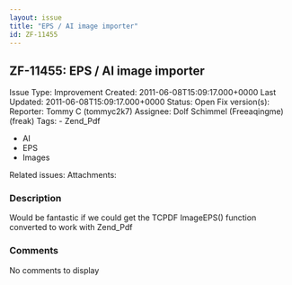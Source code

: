```yaml
---
layout: issue
title: "EPS / AI image importer"
id: ZF-11455
---
```


ZF-11455: EPS / AI image importer
---------------------------------

 Issue Type: Improvement Created: 2011-06-08T15:09:17.000+0000 Last Updated: 2011-06-08T15:09:17.000+0000 Status: Open Fix version(s): 
 Reporter:  Tommy C (tommyc2k7)  Assignee:  Dolf Schimmel (Freeaqingme) (freak)  Tags: - Zend\_Pdf
- AI
- EPS
- Images
 
 Related issues: 
 Attachments: 
### Description

Would be fantastic if we could get the TCPDF ImageEPS() function converted to work with Zend\_Pdf

 

 

### Comments

No comments to display